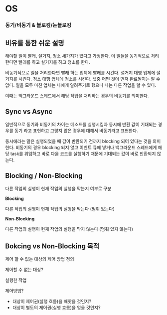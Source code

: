 # OS
### 동기/비동기 & 블로킹/논블로킹
## 비유를 통한 쉬운 설명
해야할 일이 빨래, 설거지, 청소 세가지가 있다고 가정한다. 이 일들을 동기적으로 처리한다면 빨래를 하고 설거지를 하고 청소를 한다.

비동기적으로 일을 처리한다면 빨래 하는 업체에 빨래를 시킨다. 설거지 대행 업체에 설거지를 시킨다. 청소 대행 업체에 청소를 시킨다.
셋중 어떤 것이 먼저 완료될지는 알 수 없다. 일을 모두 마친 업체는 나에게 알려주기로 했으니 나는 다른 작업을 할 수 있다.

이때는 백그라운드 스레드에서 해당 작업을 처리하는 경우의 비동기를 의미한다.

## Sync vs Async

일반적으로 동기와 비동기의 차이는 메소드를 실행시킴과 동시에 반환 값이 기대되는 경우를 동기 라고 표현하고 그렇지 않은 경우에 대해서 비동기라고 표현한다.

동시에라는 말은 실행되었을 때 값이 반환되기 전까지 blocking 되어 있다는 것을 의미한다. 비동기의 경우 blocking 되지 않고 이벤트 큐에 넣거나 백그라운드 스레드에게 해당 task를 위임하고 바로 다음 코드를 실행하기 때문에 기대되는 값이 바로 반환되지 않는다.

## Blocking / Non-Blocking
다른 작업의 실행이 현재 작업의 실행을 막는지 여부로 구분

**Blocking**

다른 작업의 실행이 현재 작업의 실행을 막는다 (멈춰 있는다)

**Non-Blocking**

다른 작업의 실행이 현재 작업의 실행을 막지 않는다 (멈춰 있지 않는다)

## Bokcing vs Non-Blocking 목적
제어 할 수 없는 대상의 제어 방법 정의

제어할 수 없는 대상?

실행한 작업

제어방법?
- 대상이 제어권(실행 흐름)을 빼앗을 것인지?
- 대상이 별도의 제어권(실행 흐름)을 얻을 것인지?

